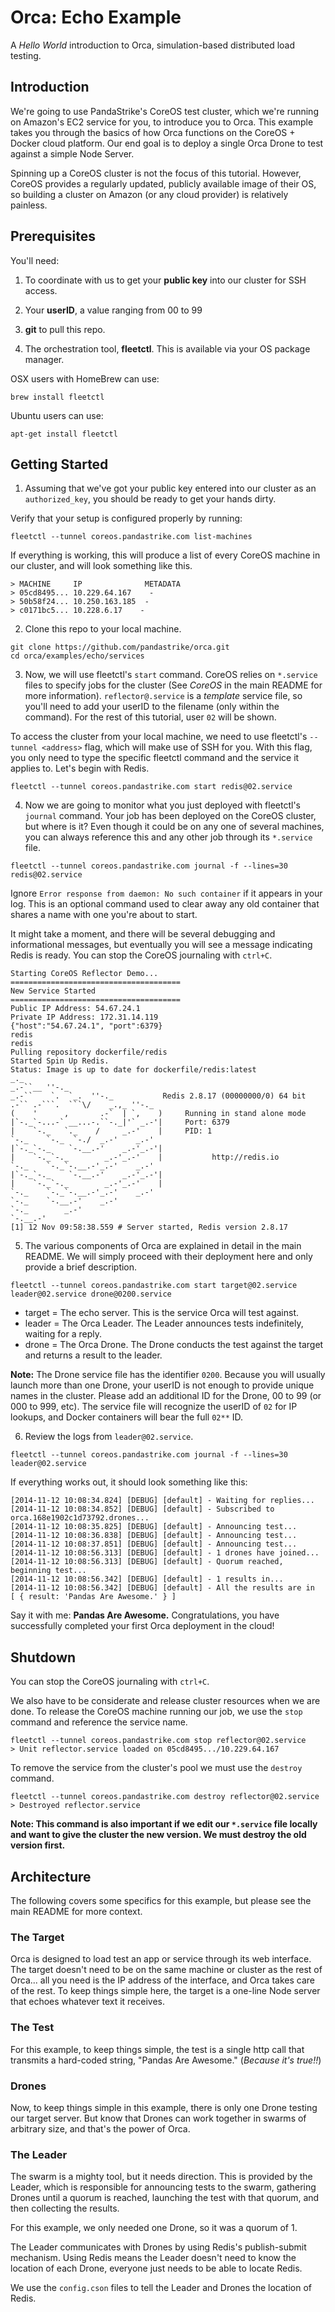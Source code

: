 # Orca: Echo Example
A *Hello World* introduction to Orca, simulation-based distributed load testing.

## Introduction
We're going to use PandaStrike's CoreOS test cluster, which we're running on Amazon's EC2 service for you, to introduce you to Orca.  This example takes you through the basics of how Orca functions on the CoreOS + Docker cloud platform.  Our end goal is to deploy a single Orca Drone to test against a simple Node Server.

Spinning up a CoreOS cluster is not the focus of this tutorial.  However, CoreOS provides a regularly updated, publicly available image of their OS, so building a cluster on Amazon (or any cloud provider) is relatively painless.

## Prerequisites

You'll need:

1. To coordinate with us to get your **public key** into our cluster for SSH access.

2. Your **userID**, a value ranging from 00 to 99

3. **git** to pull this repo.

4. The orchestration tool, **fleetctl**.  This is available via your OS package manager.

OSX users with HomeBrew can use:

    brew install fleetctl

Ubuntu users can use:

    apt-get install fleetctl



## Getting Started

1. Assuming that we've got your public key entered into our cluster as an `authorized_key`, you should be ready to get your hands dirty.

  Verify that your setup is configured properly by running:
  ```
  fleetctl --tunnel coreos.pandastrike.com list-machines
  ```
  If everything is working, this will produce a list of every CoreOS machine in our cluster, and will look something like this.
  ```
  > MACHINE		IP		        METADATA
  > 05cd8495...	10.229.64.167	 -
  > 50b58f24...	10.250.163.185	-
  > c0171bc5...	10.228.6.17	   -
  ```

2. Clone this repo to your local machine.

  ```
  git clone https://github.com/pandastrike/orca.git
  cd orca/examples/echo/services
  ```

3. Now, we will use fleetctl's `start` command. CoreOS relies on `*.service` files to specify jobs for the cluster (See *CoreOS* in the main README for more information). `reflector@.service` is a *template* service file, so you'll need to add your userID to the filename (only within the command).  For the rest of this tutorial, user `02` will be shown.

  To access the cluster from your local machine, we need to use fleetctl's `--tunnel <address>` flag, which will make use of SSH for you.  With this flag, you only need to type the specific fleetctl command and the service it applies to.  Let's begin with Redis.

  ```
  fleetctl --tunnel coreos.pandastrike.com start redis@02.service
  ```

4. Now we are going to monitor what you just deployed with fleetctl's `journal` command.  Your job has been deployed on the CoreOS cluster, but where is it? Even though it could be on any one of several machines, you can always reference this and any other job through its `*.service` file.

  ```
  fleetctl --tunnel coreos.pandastrike.com journal -f --lines=30 redis@02.service
  ```
  Ignore `Error response from daemon: No such container` if it appears in your log.  This is an optional command used to clear away any old container that shares a name with one you're about to start.

  It might take a moment, and there will be several debugging and informational messages, but eventually you will see a message indicating Redis is ready.  You can stop the CoreOS journaling with `ctrl+C`.

  ```
  Starting CoreOS Reflector Demo...
  ======================================
  New Service Started
  ======================================
  Public IP Address: 54.67.24.1
  Private IP Address: 172.31.14.119
  {"host":"54.67.24.1", "port":6379}
  redis
  redis
  Pulling repository dockerfile/redis
  Started Spin Up Redis.
  Status: Image is up to date for dockerfile/redis:latest
  _._
  _.-``__ ''-._
  _.-``    `.  `_.  ''-._           Redis 2.8.17 (00000000/0) 64 bit
  .-`` .-```.  ```\/    _.,_ ''-._
  (    '      ,       .-`  | `,    )     Running in stand alone mode
  |`-._`-...-` __...-.``-._|'` _.-'|     Port: 6379
  |    `-._   `._    /     _.-'    |     PID: 1
  `-._    `-._  `-./  _.-'    _.-'
  |`-._`-._    `-.__.-'    _.-'_.-'|
  |    `-._`-._        _.-'_.-'    |           http://redis.io
  `-._    `-._`-.__.-'_.-'    _.-'
  |`-._`-._    `-.__.-'    _.-'_.-'|
  |    `-._`-._        _.-'_.-'    |
  `-._    `-._`-.__.-'_.-'    _.-'
  `-._    `-.__.-'    _.-'
  `-._        _.-'
  `-.__.-'
  [1] 12 Nov 09:58:38.559 # Server started, Redis version 2.8.17
  ```

5. The various components of Orca are explained in detail in the main README.  We will simply proceed with their deployment here and only provide a brief description.

  ```
  fleetctl --tunnel coreos.pandastrike.com start target@02.service leader@02.service drone@0200.service
  ```
  - target = The echo server.  This is the service Orca will test against.
  - leader = The Orca Leader.  The Leader announces tests indefinitely, waiting for a reply.
  - drone = The Orca Drone.  The Drone conducts the test against the target and returns a result to the leader.

  **Note:** The Drone service file has the identifier `0200`.  Because you will usually launch more than one Drone, your userID is not enough to provide unique names in the cluster.  Please add an additional ID for the Drone, 00 to 99 (or 000 to 999, etc).  The service file will recognize the userID of `02` for IP lookups, and Docker containers will bear the full `02**` ID.

6. Review the logs from `leader@02.service`.

  ```
  fleetctl --tunnel coreos.pandastrike.com journal -f --lines=30 leader@02.service
  ```

  If everything works out, it should look something like this:
  ```
  [2014-11-12 10:08:34.824] [DEBUG] [default] - Waiting for replies...
  [2014-11-12 10:08:34.852] [DEBUG] [default] - Subscribed to orca.168e1902c1d73792.drones...
  [2014-11-12 10:08:35.825] [DEBUG] [default] - Announcing test...
  [2014-11-12 10:08:36.838] [DEBUG] [default] - Announcing test...
  [2014-11-12 10:08:37.851] [DEBUG] [default] - Announcing test...
  [2014-11-12 10:08:56.313] [DEBUG] [default] - 1 drones have joined...
  [2014-11-12 10:08:56.313] [DEBUG] [default] - Quorum reached, beginning test...
  [2014-11-12 10:08:56.342] [DEBUG] [default] - 1 results in...
  [2014-11-12 10:08:56.342] [DEBUG] [default] - All the results are in
  [ { result: 'Pandas Are Awesome.' } ]
  ```

  Say it with me:  **Pandas Are Awesome.**  Congratulations, you have successfully completed your first Orca deployment in the cloud!

## Shutdown
You can stop the CoreOS journaling with `ctrl+C`.

  We also have to be considerate and release cluster resources when we are done.  To release the CoreOS machine running our job, we use the `stop` command and reference the service name.

  ```
  fleetctl --tunnel coreos.pandastrike.com stop reflector@02.service
  > Unit reflector.service loaded on 05cd8495.../10.229.64.167
  ```

  To remove the service from the cluster's pool we must use the `destroy` command.
  ```
  fleetctl --tunnel coreos.pandastrike.com destroy reflector@02.service
  > Destroyed reflector.service
  ```
  **Note: This command is also important if we edit our `*.service` file locally and want to give the cluster the new version.  We must destroy the old version first.**

## Architecture
The following covers some specifics for this example, but please see the main README for more context.

### The Target
Orca is designed to load test an app or service through its web interface. The target doesn't need to be on the same machine or cluster as the rest of Orca...  all you need is the IP address of the interface, and Orca takes care of the rest.  To keep things simple here, the target is a one-line Node server that echoes whatever text it receives.

### The Test
For this example, to keep things simple, the test is a single http call that transmits a hard-coded string, "Pandas Are Awesome." (*Because it's true!!*)

### Drones
Now, to keep things simple in this example, there is only one Drone testing our target server.  But know that Drones can work together in swarms of arbitrary size, and that's the power of Orca.

### The Leader
The swarm is a mighty tool, but it needs direction.  This is provided by the Leader, which is responsible for announcing tests to the swarm, gathering Drones until a quorum is reached, launching the test with that quorum, and then collecting the results.

For this example, we only needed one Drone, so it was a quorum of 1.

The Leader communicates with Drones by using Redis's publish-submit mechanism.  Using Redis means the Leader doesn't need to know the location of each Drone, everyone just needs to be able to locate Redis.  

We use the `config.cson` files to tell the Leader and Drones the location of Redis.
